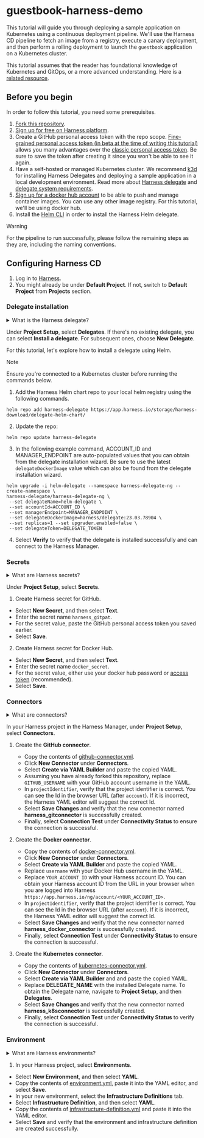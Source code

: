# guestbook-harness-demo

This tutorial will guide you through deploying a sample application on Kubernetes using a continuous deployment pipeline. We'll use the Harness CD pipeline to fetch an image from a registry, execute a canary deployment, and then perform a rolling deployment to launch the `guestbook` application on a Kubernetes cluster.

This tutorial assumes that the reader has foundational knowledge of Kubernetes and GitOps, or a more advanced understanding. Here is a [related resource](https://www.harness.io/learn/use-cases/kubernetes).

## Before you begin

In order to follow this tutorial, you need some prerequisites.

1. [Fork this repository](https://github.com/dewandemo/guestbook-harness-demo/fork).
2. [Sign up for free on Harness platform](https://app.harness.io/auth/#/signup/?module=cd&utm_source=github&utm_medium=github-tutorial&utm_campaign=dewan-devrel).
3. Create a GitHub personal access token with the repo scope. [Fine-grained personal access token (in beta at the time of writing this tutorial)](https://docs.github.com/en/authentication/keeping-your-account-and-data-secure/managing-your-personal-access-tokens#creating-a-fine-grained-personal-access-token) allows you many advantages over the [classic personal access token](https://docs.github.com/en/authentication/keeping-your-account-and-data-secure/managing-your-personal-access-tokens#creating-a-personal-access-token-classic). Be sure to save the token after creating it since you won't be able to see it again.
4. Have a self-hosted or managed Kubernetes cluster. We recommend [k3d](https://k3d.io/) for installing Harness Delegates and deploying a sample application in a local development environment. Read more about [Harness delegate](https://developer.harness.io/docs/platform/delegates/delegate-concepts/delegate-overview/) and [delegate system requirements](https://developer.harness.io/docs/platform/Delegates/delegate-concepts/delegate-requirements).
5. [Sign up for a docker hub account](https://hub.docker.com/) to be able to push and manage container images. You can use any other image registry. For this tutorial, we'll be using docker hub.
6. Install the [Helm CLI](https://helm.sh/docs/intro/install/) in order to install the Harness Helm delegate.

> [!WARNING]  
> For the pipeline to run successfully, please follow the remaining steps as they are, including the naming conventions.

## Configuring Harness CD

1. Log in to [Harness](https://app.harness.io/).
2. You might already be under **Default Project**. If not, switch to **Default Project** from **Projects** section.

### Delegate installation

<details>
<summary>What is the Harness delegate?</summary>
<br>
The Harness delegate is a service that runs in your local network or VPC to establish connections between the Harness Manager and various providers such as artifacts registries, cloud platforms, etc. The delegate is installed in the target infrastructure, for example, a Kubernetes cluster, and performs operations including deployment and integration. Learn more about the delegate in the <a href=https://developer.harness.io/docs/platform/delegates/delegate-concepts/delegate-overview>Delegate overview</a>.
</details>

Under **Project Setup**, select **Delegates**. If there's no existing delegate, you can select **Install a delegate**. For subsequent ones, choose **New Delegate**.

For this tutorial, let's explore how to install a delegate using Helm.

> [!NOTE]  
> Ensure you're connected to a Kubernetes cluster before running the commands below.

1. Add the Harness Helm chart repo to your local helm registry using the following commands.

```shell
helm repo add harness-delegate https://app.harness.io/storage/harness-download/delegate-helm-chart/
```

2. Update the repo:

```shell
helm repo update harness-delegate
```

3. In the following example command, ACCOUNT_ID and MANAGER_ENDPOINT are auto-populated values that you can obtain from the delegate installation wizard. Be sure to use the latest `delegateDockerImage` value which can also be found from the delegate installation wizard.

```shell
helm upgrade -i helm-delegate --namespace harness-delegate-ng --create-namespace \
harness-delegate/harness-delegate-ng \
 --set delegateName=helm-delegate \
 --set accountId=ACCOUNT_ID \
 --set managerEndpoint=MANAGER_ENDPOINT \
 --set delegateDockerImage=harness/delegate:23.03.78904 \
 --set replicas=1 --set upgrader.enabled=false \
 --set delegateToken=DELEGATE_TOKEN
```

4. Select **Verify** to verify that the delegate is installed successfully and can connect to the Harness Manager.

### Secrets

<details>
<summary>What are Harness secrets?</summary>
<br>
Harness offers built-in secret management for encrypted storage of sensitive information. Secrets are decrypted when needed, and only the private network-connected Harness delegate has access to the key management system. You can also integrate your own secret manager. To learn more about secrets in Harness, go to <a href=https://developer.harness.io/docs/platform/Secrets/Secrets-Management/harness-secret-manager-overview/>Harness Secret Manager Overview</a>.
</details>

Under **Project Setup**, select **Secrets**.

1. Create Harness secret for GitHub.

- Select **New Secret**, and then select **Text**.
- Enter the secret name `harness_gitpat`.
- For the secret value, paste the GitHub personal access token you saved earlier.
- Select **Save**.

2. Create Harness secret for Docker Hub.

- Select **New Secret**, and then select **Text**.
- Enter the secret name `docker_secret`.
- For the secret value, either use your docker hub password or [access token](https://docs.docker.com/docker-hub/access-tokens/) (recommended).
- Select **Save**.

### Connectors

<details>
<summary>What are connectors?</summary>
<br>
Connectors in Harness enable integration with 3rd party tools, providing authentication and operations during pipeline runtime. For instance, a GitHub connector facilitates authentication and fetching files from a GitHub repository within pipeline stages. Explore connector how-tos <a href=https://developer.harness.io/docs/category/connectors/>here</a>.
</details>

In your Harness project in the Harness Manager, under **Project Setup**, select **Connectors**.

1. Create the **GitHub connector**.

   - Copy the contents of [github-connector.yml](harnesscd-pipeline/github-connector.yml).
   - Click **New Connector** under **Connectors**.
   - Select **Create via YAML Builder** and paste the copied YAML.
   - Assuming you have already forked this repository, replace `GITHUB_USERNAME` with your GitHub account username in the YAML.
   - In `projectIdentifier`, verify that the project identifier is correct. You can see the Id in the browser URL (after `account`). If it is incorrect, the Harness YAML editor will suggest the correct Id.
   - Select **Save Changes** and verify that the new connector named **harness_gitconnector** is successfully created.
   - Finally, select **Connection Test** under **Connectivity Status** to ensure the connection is successful.

2. Create the **Docker connector**.

   - Copy the contents of [docker-connector.yml](harnesscd-pipeline/docker-connector.yml).
   - Click **New Connector** under **Connectors**.
   - Select **Create via YAML Builder** and paste the copied YAML.
   - Replace `username` with your Docker Hub username in the YAML.
   - Replace `YOUR_ACCOUNT_ID` with your Harness account ID. You can obtain your Harness account ID from the URL in your browser when you are logged into Harness `https://app.harness.io/ng/account/<YOUR_ACCOUNT_ID>`.
   - In `projectIdentifier`, verify that the project identifier is correct. You can see the Id in the browser URL (after `account`). If it is incorrect, the Harness YAML editor will suggest the correct Id.
   - Select **Save Changes** and verify that the new connector named **harness_docker_connector** is successfully created.
   - Finally, select **Connection Test** under **Connectivity Status** to ensure the connection is successful.

3. Create the **Kubernetes connector**.
   - Copy the contents of [kubernetes-connector.yml](harnesscd-pipeline/kubernetes-connector.yml).
   - Click **New Connector** under **Connectors**.
   - Select **Create via YAML Builder** and and paste the copied YAML.
   - Replace **DELEGATE_NAME** with the installed Delegate name. To obtain the Delegate name, navigate to **Project Setup**, and then **Delegates**.
   - Select **Save Changes** and verify that the new connector named **harness_k8sconnector** is successfully created.
   - Finally, select **Connection Test** under **Connectivity Status** to verify the connection is successful.

### Environment

<details>
<summary>What are Harness environments?</summary>
<br>
Environments define the deployment location, categorized as Production or Pre-Production. Each environment includes infrastructure definitions for VMs, Kubernetes clusters, or other target infrastructures. To learn more about environments, go to <a href=https://developer.harness.io/docs/continuous-delivery/x-platform-cd-features/environments/environment-overview/>Environments overview</a>.
</details>

1. In your Harness project, select **Environments**.

- Select **New Environment**, and then select **YAML**.
- Copy the contents of [environment.yml](harnesscd-pipeline/environment.yml), paste it into the YAML editor, and select **Save**.
- In your new environment, select the **Infrastructure Definitions** tab.
- Select **Infrastructure Definition**, and then select **YAML**.
- Copy the contents of [infrastructure-definition.yml](harnesscd-pipeline/infrastructure-definition.yml) and paste it into the YAML editor.
- Select **Save** and verify that the environment and infrastructure definition are created successfully.
